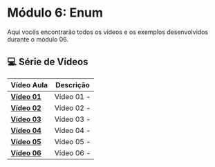 # Módulo 6: Enum     

Aqui vocês encontrarão todos os vídeos e os exemplos desenvolvidos durante o módulo 06.

## 💻 Série de Vídeos

| Vídeo Aula | Descrição |
|---|---|
| **[Vídeo 01]()** | Vídeo 01 -  |
| **[Vídeo 02]()** | Vídeo 02 -  |
| **[Vídeo 03]()** | Vídeo 03 -  |
| **[Vídeo 04]()** | Vídeo 04 -  |
| **[Vídeo 05]()** | Vídeo 05 -  |
| **[Vídeo 06]()** | Vídeo 06 -  |